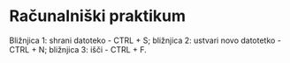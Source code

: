 # Računalniški praktikum
Bližnjica 1: shrani datoteko - CTRL + S; bližnjica 2: ustvari novo datotetko - CTRL + N; bližnjica 3: išči - CTRL + F. 
